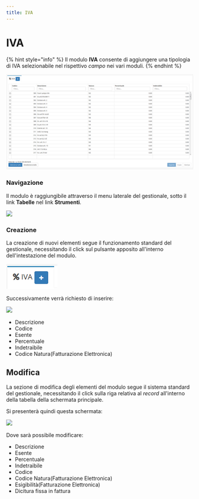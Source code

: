 ```yaml
---
title: IVA
---
```


# IVA

{% hint style="info" %}
Il modulo **IVA** consente di aggiungere una tipologia di IVA selezionabile nel rispettivo _campo_ nei vari moduli.
{% endhint %}

![Screenshot interfaccia IVA](../../../.gitbook/assets/schermataiva.PNG)

### Navigazione

Il modulo è raggiungibile attraverso il menu laterale del gestionale, sotto il link **Tabelle** nel link **Strumenti**.

![](https://firebasestorage.googleapis.com/v0/b/gitbook-x-prod.appspot.com/o/spaces%2F-LZJeLg23eVDvrCv74U7-887967055%2Fuploads%2FkLPsnHjiKt8JkB6L5Daz%2Ffile.png?alt=media)

### Creazione

La creazione di nuovi elementi segue il funzionamento standard del gestionale, necessitando il click sul pulsante apposito all'interno dell'intestazione del modulo.

![Screenshot creazione IVA](../../../.gitbook/assets/aggiuntaiva.PNG)

Successivamente verrà richiesto di inserire:

![](https://firebasestorage.googleapis.com/v0/b/gitbook-x-prod.appspot.com/o/spaces%2F-LZJeLg23eVDvrCv74U7-887967055%2Fuploads%2FyTr2QcVF02XhtuKEQVIq%2Ffile.png?alt=media)

* Descrizione
* Codice
* Esente
* Percentuale
* Indetraibile
* Codice Natura(Fatturazione Elettronica)

## Modifica

La sezione di modifica degli elementi del modulo segue il sistema standard del gestionale, necessitando il click sulla riga relativa al _record_ all'interno della tabella della schermata principale.

Si presenterà quindi questa schermata:

![](https://firebasestorage.googleapis.com/v0/b/gitbook-x-prod.appspot.com/o/spaces%2F-LZJeLg23eVDvrCv74U7-887967055%2Fuploads%2FlNs3uWj6hikgs3i2WKOk%2Ffile.png?alt=media)

Dove sarà possibile modificare:

* Descrizione
* Esente
* Percentuale
* Indetraibile
* Codice
* Codice Natura(Fatturazione Elettronica)
* Esigibilità(Fatturazione Elettronica)
* Dicitura fissa in fattura
